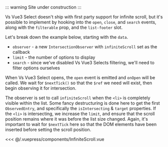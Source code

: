::: warning
Site under construction
:::

Vs Vue3 Select doesn't ship with first party support for infinite scroll, but it's
possible to implement by hooking into the `open`, `close`, and `search` events,
along with the `filterable` prop, and the `list-footer` slot.

Let's break down the example below, starting with the `data`.

- `observer` - a new `IntersectionObserver` with `infiniteScroll` set as the
  callback
- `limit` - the number of options to display
- `search` - since we've disabled Vs Vue3 Selects filtering, we'll need to filter
  options ourselves

When Vs Vue3 Select opens, the `open` event is emitted and `onOpen` will be called.
We wait for `$nextTick()` so that the `$ref` we need will exist, then begin
observing it for intersection.

The observer is set to call `infiniteScroll` when the `<li>` is completely
visible within the list. Some fancy destructuring is done here to get the first
`ObservedEntry`, and specifically the `isIntersecting` & `target` properties. If
the `<li>` is intersecting, we increase the `limit`, and ensure that the scroll
position remains where it was before the list size changed. Again, it's
important to wait for `$nextTick` here so that the DOM elements have been
inserted before setting the scroll position.

<InfiniteScroll />

<<< @/.vuepress/components/InfiniteScroll.vue
